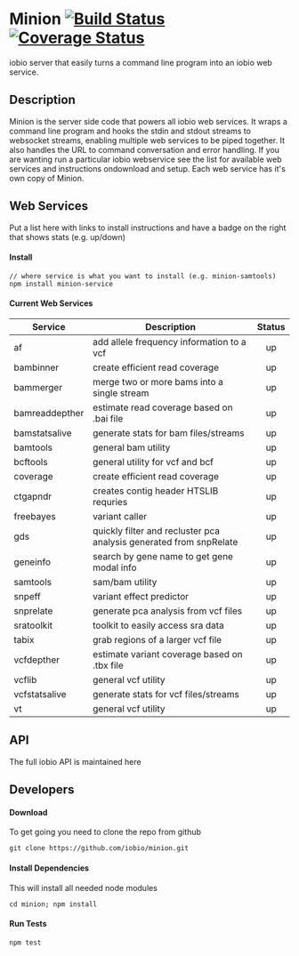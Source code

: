 # Minion [![Build Status](https://travis-ci.org/iobio/minion.svg?branch=master)](https://travis-ci.org/iobio/minion) [![Coverage Status](https://coveralls.io/repos/iobio/minion/badge.svg?branch=master)](https://coveralls.io/r/iobio/minion?branch=master)
iobio server that easily turns a command line program into an iobio web service.

## Description

Minion is the server side code that powers all iobio web services. It wraps a command line program and hooks the 
stdin and stdout streams to websocket streams, enabling multiple web services to be piped together. It also handles 
the URL to command conversation and error handling. If you are wanting run a particular iobio webservice see the 
list for available web services and instructions ondownload and setup. Each web service has it's own copy of Minion.

## Web Services
Put a list here with links to install instructions and have a badge on the right that shows stats (e.g. up/down)
#### Install
```
// where service is what you want to install (e.g. minion-samtools)
npm install minion-service
```

#### Current Web Services
| Service       | Description   | Status   |
| ------------- | --------------| :-------:|
|af				| add allele frequency information to a vcf 							| up |
|bambinner		| create efficient read coverage 										| up |
|bammerger		| merge two or more bams into a single stream 							| up |
|bamreaddepther	| estimate read coverage based on .bai file 							| up |
|bamstatsalive	| generate stats for bam files/streams 									| up |
|bamtools		| general bam utility 													| up |
|bcftools		| general utility for vcf and bcf										| up |
|coverage 		| create efficient read coverage 										| up |
|ctgapndr		| creates contig header HTSLIB requries									| up |
|freebayes		| variant caller 														| up |
|gds			| quickly filter and recluster pca analysis generated from snpRelate 	| up |
|geneinfo		| search by gene name to get gene modal info 							| up |
|samtools 		| sam/bam utility 														| up |
|snpeff			| variant effect predictor 												| up |
|snprelate		| generate pca analysis from vcf files 									| up |
|sratoolkit		| toolkit to easily access sra data 									| up |
|tabix			| grab regions of a larger vcf file 									| up |
|vcfdepther		| estimate variant coverage based on .tbx file 							| up |
|vcflib			| general vcf utility 													| up |
|vcfstatsalive	| generate stats for vcf files/streams 									| up |
|vt 			| general vcf utility 													| up |


## API
The full iobio API is maintained here

## Developers

#### Download 
To get going you need to clone the repo from github
```
git clone https://github.com/iobio/minion.git
```

#### Install Dependencies
This will install all needed node modules
```
cd minion; npm install
```

#### Run Tests

```
npm test
```